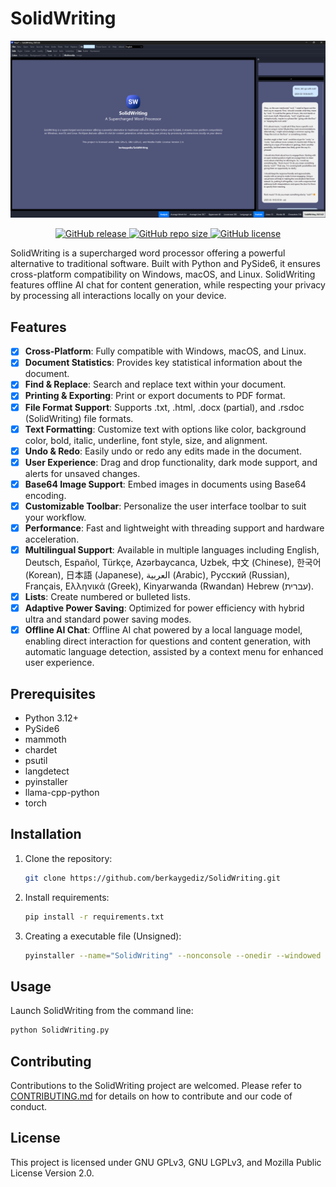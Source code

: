 # SolidWriting

<p align="center">
    <img src="images/banner/solidwriting_banner_1.png" alt="SolidWriting Banner" />
</p>

<p align="center">
    <a href="https://github.com/berkaygediz/solidwriting/releases/latest">
        <img src="https://img.shields.io/github/v/release/berkaygediz/solidwriting" alt="GitHub release" />
    </a>
    <a href="https://github.com/berkaygediz/solidwriting">
        <img src="https://img.shields.io/github/repo-size/berkaygediz/solidwriting" alt="GitHub repo size" />
    </a>
    <a href="https://github.com/berkaygediz/solidwriting">
        <img src="https://img.shields.io/github/license/berkaygediz/solidwriting" alt="GitHub license" />
    </a>
</p>

SolidWriting is a supercharged word processor offering a powerful alternative to traditional software. Built with Python and PySide6, it ensures cross-platform compatibility on Windows, macOS, and Linux. SolidWriting features offline AI chat for content generation, while respecting your privacy by processing all interactions locally on your device.

## Features

- [x] **Cross-Platform**: Fully compatible with Windows, macOS, and Linux.
- [x] **Document Statistics**: Provides key statistical information about the document.
- [x] **Find & Replace**: Search and replace text within your document.
- [x] **Printing & Exporting**: Print or export documents to PDF format.
- [x] **File Format Support**: Supports .txt, .html, .docx (partial), and .rsdoc (SolidWriting) file formats.
- [x] **Text Formatting**: Customize text with options like color, background color, bold, italic, underline, font style, size, and alignment.
- [x] **Undo & Redo**: Easily undo or redo any edits made in the document.
- [x] **User Experience**: Drag and drop functionality, dark mode support, and alerts for unsaved changes.
- [x] **Base64 Image Support**: Embed images in documents using Base64 encoding.
- [x] **Customizable Toolbar**: Personalize the user interface toolbar to suit your workflow.
- [x] **Performance**: Fast and lightweight with threading support and hardware acceleration.
- [x] **Multilingual Support**: Available in multiple languages including English, Deutsch, Español, Türkçe, Azərbaycanca, Uzbek, 中文 (Chinese), 한국어 (Korean), 日本語 (Japanese), العربية (Arabic), Русский (Russian), Français, Ελληνικά (Greek), Kinyarwanda (Rwandan) Hebrew (עברית).
- [x] **Lists**: Create numbered or bulleted lists.
- [x] **Adaptive Power Saving**: Optimized for power efficiency with hybrid ultra and standard power saving modes.
- [x] **Offline AI Chat**: Offline AI chat powered by a local language model, enabling direct interaction for questions and content generation, with automatic language detection, assisted by a context menu for enhanced user experience.

## Prerequisites

- Python 3.12+
- PySide6
- mammoth
- chardet
- psutil
- langdetect
- pyinstaller
- llama-cpp-python
- torch

## Installation

1. Clone the repository:

   ```bash
   git clone https://github.com/berkaygediz/SolidWriting.git
   ```

2. Install requirements:

   ```bash
   pip install -r requirements.txt
   ```

3. Creating a executable file (Unsigned):

   ```bash
   pyinstaller --name="SolidWriting" --nonconsole --onedir --windowed --icon=".\solidwriting_icon.ico" --add-data "./.venv/Lib/site-packages/PySide6/*:PySide6" --add-data "./.venv/Lib/site-packages/torch/*:torch" --add-data "./.venv/Lib/site-packages/llama_cpp/*:llama_cpp" --add-binary "./.venv/Lib/site-packages/PySide6/*:PySide6" --add-binary "./.venv/Lib/site-packages/torch/*:torch" --add-binary "./.venv/Lib/site-packages/llama_cpp/*:llama_cpp" --optimize "2" --clean --noconfirm ".\SolidWriting.py"
   ```

## Usage

Launch SolidWriting from the command line:

```bash
python SolidWriting.py
```

## Contributing

Contributions to the SolidWriting project are welcomed. Please refer to [CONTRIBUTING.md](CONTRIBUTING.md) for details on how to contribute and our code of conduct.

## License

This project is licensed under GNU GPLv3, GNU LGPLv3, and Mozilla Public License Version 2.0.
